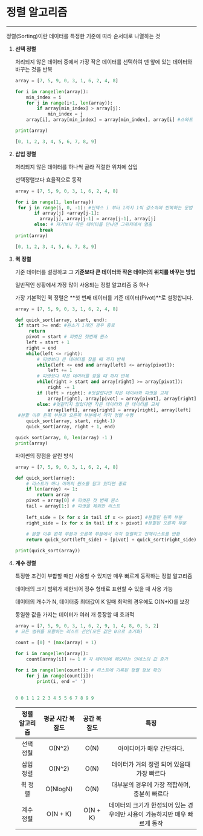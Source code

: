 # **정렬 알고리즘**

------

정렬(Sorting)이란 데이터를 특정한 기준에 따라 순서대로 나열하는 것

1. **선택 정렬**

   처리되지 않은 데이터 중에서 가장 작은 데이터를 선택하여 맨 앞에 있는 데이터와 바꾸는 것을 반복

   ```python
   array = [7, 5, 9, 0, 3, 1, 6, 2, 4, 8]
   
   for i in range(len(array)):
       min_index = i 
       for j in range(i+1, len(array)):
           if array[min_index] > array[j]:
               min_index = j
       array[i], array[min_index] = array[min_index], array[i] #스와프
   
   print(array)
   ```

   ```python
   [0, 1, 2, 3, 4, 5, 6, 7, 8, 9]
   ```

   

2. **삽입 정렬**

   처리되지 않은 데이터를 하나씩 골라 적절한 위치에 삽입

   선택정렬보다 효율적으로 동작

   ```python
   array = [7, 5, 9, 0, 3, 1, 6, 2, 4, 8]
   
   for i in range(1, len(array))
   	for j in range(i, 0, -1): #인덱스 i 부터 1까지 1씩 감소하며 반복하는 문법
          if array[j] <array[j-1]:
           	array[j], array[j-1] = array[j-1], array[j]
          else: # 자기보다 작은 데이터를 만나면 그위치에서 멈춤
           	break
   print(array)        
   ```

   ```python
   [0, 1, 2, 3, 4, 5, 6, 7, 8, 9]
   ```

3. **퀵 정렬**

   기준 데이터를 설정하고 그 **기준보다 큰 데이터와 작은 데이터의 위치를 바꾸는 방법**

   일반적인 상황에서 가장 많이 사용되는 정렬 알고리즘 중 하나

   가장 기본적인 퀵 정렬은 **첫 번째 데이터를 기준 데이터(Pivot)**로 설정합니다.

   ```python
   array = [7, 5, 9, 0, 3, 1, 6, 2, 4, 8]
   
   def quick_sort(array, start, end):
   	if start >= end: #원소가 1개인 경우 종료
   		return
       pivot = start # 피벗은 첫번째 원소
       left = start + 1
       right = end
       while(left <= right):
           # 피벗보다 큰 데이터를 찾을 때 까지 반복
           while(left <= end and array[left] <= array[pivot]):
               left += 1
           # 피벗보다 작은 데이터를 찾을 때 까지 반복
           while(right > start and array[right] >= array[pivot]):
               right -= 1
           if (left > right): #엇갈렸다면 작은 데이터와 피벗을 교체
               array[right], array[pivot] = array[pivot], array[right]
           else: #엇갈리지 않았다면 작은 데이터와 큰 데이터를 교체
               array[left], array[right] = array[right], array[left]
   	#분할 이후 왼쪽 부분과 오른쪽 부분에서 각각 정렬 수행
       quick_sort(array, start, right-1)
       quick_sort(array, right + 1, end)
   
   quick_sort(array, 0, len(array) -1 )
   print(array)
   ```

   파이썬의 장점을 살린 방식

   ```python
   array = [7, 5, 9, 0, 3, 1, 6, 2, 4, 8]
   
   def quick_sort(array):
       # 리스트가 하나 이하의 원소를 담고 있다면 종료
       if len(array) <= 1:
           return array
       pivot = array[0] # 피벗은 첫 번째 원소
       tail = array[1:] # 피벗을 제외한 리스트
       
       left_side = [x for x in tail if x <= pivot] #분할된 왼쪽 부분
       right_side = [x for x in tail if x > pivot] #분할된 오른쪽 부분
       
       # 분할 이후 왼쪽 부분과 오른쪽 부분에서 각각 정렬하고 전체리스트를 반환
       return quick_sort(left_side) + [pivot] + quick_sort(right_side)
   
   print(quick_sort(array))
   ```

4. **계수 정렬**

   특정한 조건이 부합할 때만 사용할 수 있지만 매우 빠르게 동작하는 정렬 알고리즘

   데이터의 크기 범위가 제한되어 정수 형태로 표현할 수 있을 때 사용 가능

   데이터의 개수가 N, 데이터중 최대값이 K 일때 최악의 경우에도 O(N+K)를 보장

   동일한 값을 가지는 데이터가 여러 개 등장할 때 효과적

   ```python
   array = [7, 5, 9, 0, 3, 1, 6, 2, 9, 1, 4, 8, 0, 5, 2]
   # 모든 범위를 포함하는 리스트 선언(모든 값은 0으로 초기화)
   
   count = [0] * (max(array) + 1)
   
   for i in range(len(array)):
       count[array[i]] += 1 # 각 데이터에 해당하는 인데스의 값 증가
       
   for i in range(len(count)): # 리스트에 기록된 정렬 정보 확인
       for j in range(count[i]):
           print(i, end =' ')
      
   ```

   ```python
   0 0 1 1 2 2 3 4 5 5 6 7 8 9 9
   ```

   | 정렬 알고리즘 | 평균 시간 복잡도 | 공간 복잡도 |                             특징                             |
   | :-----------: | :--------------: | :---------: | :----------------------------------------------------------: |
   |   선택 정렬   |      O(N^2)      |    O(N)     |                  아이디어가 매우 간단하다.                   |
   |   삽입 정렬   |      O(N^2)      |    O(N)     |          데이터가 거의 정렬 되어 있을때 가장 빠르다          |
   |    퀵 정렬    |     O(NlogN)     |    O(N)     |         대부분의 경우에 가장 적합하며, 충분히 빠르다         |
   |   계수 정렬   |     O(N + K)     |  O(N + K)   | 데이터의 크기가 한정되어 있는 경우에만 사용이 가능하지만 매우 빠르게 동작 |

   

   

